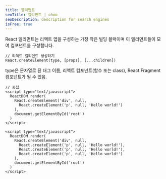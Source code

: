 ```yaml
---
title: 엘리먼트
seoTitle: 엘리먼트 | ohoo
seoDescription: description for search engines
isFree: true
---
```


React 엘리먼트는 리액트 앱을 구성하는 가장 작은 빌딩 블럭이며 이 엘리먼트들이 모여 컴포넌트를 구성합니다. 

```
// 리액트 엘리먼트 생성하기
React.createElement(type, [props], [...children])
```

type은 문자열로 된 태그 이름, 리액트 컴포넌트(함수 또는 class), React.Fragment 컴포넌트가 될 수 있음.

```
// 중첩
<script type="text/javascript">
  ReactDOM.render(
    React.createElement('div', null,
      React.createElement('p', null, 'Hello world!')
    ),
    document.getElementById('root')
  )
</script>
```

```
<script type="text/javascript">
  ReactDOM.render(
    React.createElement('div', null,
      React.createElement('p', null, 'Hello world!'),
      React.createElement('p', null, 'Hello world!'),
      React.createElement('p', null, 'Hello world!')
    ),
    document.getElementById('root')
  )
</script>
```


